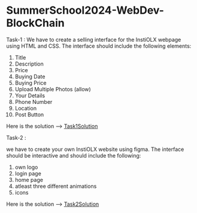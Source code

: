 # SummerSchool2024-WebDev-BlockChain


Task-1 : 
We have to create a selling interface for the InstiOLX webpage using HTML and CSS. The interface should include the following elements:
1. Title
2. Description
3. Price
4. Buying Date
5. Buying Price
6. Upload Multiple Photos (allow)
7. Your Details
8. Phone Number
9. Location
10. Post Button

Here is the solution --> [Task1Solution](https://github.com/KadariPavani/SummerSchool2024-WebDev-BlockChain/tree/main/Task1Solution)


Task-2 :

we have to create your own InstiOLX website using figma. The interface should be interactive and should include the following:

1. own logo
2. login page
3. home page
4. atleast three different animations
5. icons

Here is the solution --> [Task2Solution](https://www.figma.com/design/GyTWBLYxEXeHx5ePmwlMJg/InstiOLX?node-id=0-1&t=YIKp9XaIMxAE1yft-1)
